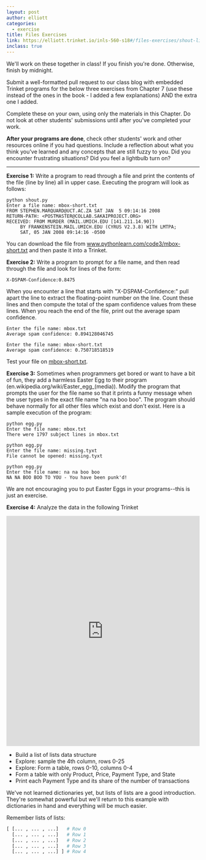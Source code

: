 ```yaml
---
layout: post
author: elliott
categories:
  - exercise
title: Files Exercises
link: https://elliott.trinket.io/inls-560-s18#/files-exercises/shout-lines
inclass: true
---
```


We'll work on these together in class!  If you finish you're done.  Otherwise, finish by midnight.

Submit a well-formatted pull request to our class blog with embedded Trinket programs for the below three
exercises from Chapter 7 (use these instead of the ones in the book - I added a few explanations) AND the extra one I added.

Complete these on your own, using only the materials in this Chapter. Do not
look at other students' submissions until after you've completed your work.

**After your programs are done**, check other students' work and other resources online if you had questions.
Include a reflection about what you think you've learned and any concepts that are still fuzzy to you.
Did you encounter frustrating situations? Did you feel a lightbulb turn on?

___


**Exercise 1:** Write a program to read through a file and print the contents of the file (line by line) all in upper case. Executing the program will look as follows:

```
python shout.py
Enter a file name: mbox-short.txt
FROM STEPHEN.MARQUARD@UCT.AC.ZA SAT JAN  5 09:14:16 2008
RETURN-PATH: <POSTMASTER@COLLAB.SAKAIPROJECT.ORG>
RECEIVED: FROM MURDER (MAIL.UMICH.EDU [141.211.14.90])
     BY FRANKENSTEIN.MAIL.UMICH.EDU (CYRUS V2.3.8) WITH LMTPA;
     SAT, 05 JAN 2008 09:14:16 -0500

```

You can download the file from www.pythonlearn.com/code3/mbox-short.txt and then paste it into a Trinket.

**Exercise 2:** Write a program to prompt for a file name, and then read through the file and look for lines of the form:

```
X-DSPAM-Confidence:0.8475
```

When you encounter a line that starts with "X-DSPAM-Confidence:" pull apart the line to extract the floating-point number on the line. Count these lines and then compute the total of the spam confidence values from these lines. When you reach the end of the file, print out the average spam confidence.

```
Enter the file name: mbox.txt
Average spam confidence: 0.894128046745

Enter the file name: mbox-short.txt
Average spam confidence: 0.750718518519
```

Test your file on [mbox-short.txt](http://www.pythonlearn.com/code3/mbox.txt).

**Exercise 3:** Sometimes when programmers get bored or want to have a bit of fun, they add a harmless Easter Egg to their program (en.wikipedia.org/wiki/Easter_egg_(media)). Modify the program that prompts the user for the file name so that it prints a funny message when the user types in the exact file name "na na boo boo". The program should behave normally for all other files which exist and don't exist. Here is a sample execution of the program:

```
python egg.py
Enter the file name: mbox.txt
There were 1797 subject lines in mbox.txt

python egg.py
Enter the file name: missing.tyxt
File cannot be opened: missing.tyxt

python egg.py
Enter the file name: na na boo boo
NA NA BOO BOO TO YOU - You have been punk'd!
```

We are not encouraging you to put Easter Eggs in your programs--this is just an exercise.

**Exercise 4:** Analyze the data in the following Trinket

<iframe src="https://trinket.io/embed/python3/b6682a1642" width="100%" height="600" frameborder="0" marginwidth="0" marginheight="0" allowfullscreen></iframe>

* Build a list of lists data structure
* Explore: sample the 4th column, rows 0-25
* Explore: Form a table, rows 0-10, columns 0-4
* Form a table with only Product, Price, Payment Type, and State
* Print each Payment Type and its share of the number of transactions

We've not learned dictionaries yet, but lists of lists are a good introduction.
They're somewhat powerful but we'll return to this example with dictionaries in
hand and everything will be much easier.

Remember lists of lists:

```python
[ [... , ... , ...]   # Row 0
  [... , ... , ...]   # Row 1
  [... , ... , ...]   # Row 2
  [... , ... , ...]   # Row 3
  [... , ... , ...] ] # Row 4
```

